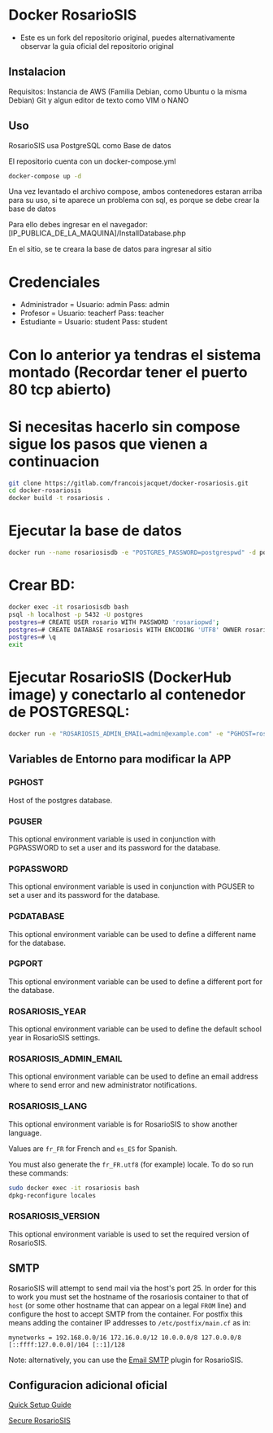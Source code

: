 Docker RosarioSIS
=================

* Este es un fork del repositorio original, puedes alternativamente observar la guia oficial del repositorio original

## Instalacion

Requisitos: Instancia de AWS (Familia Debian, como Ubuntu o la misma Debian) Git y algun editor de texto como VIM o NANO

## Uso

RosarioSIS usa PostgreSQL como Base de datos

El repositorio cuenta con un docker-compose.yml

```bash
docker-compose up -d
```
Una vez levantado el archivo compose, ambos contenedores estaran arriba para su uso, si te aparece un problema con sql, es porque se debe crear la base de datos

Para ello debes ingresar en el navegador:  [IP_PUBLICA_DE_LA_MAQUINA]/InstallDatabase.php

En el sitio, se te creara la base de datos para ingresar al sitio

# Credenciales

* Administrador =     Usuario: admin   Pass: admin
* Profesor =  Usuario: teacherf Pass: teacher
* Estudiante = Usuario: student Pass: student

# Con lo anterior ya tendras el sistema montado (Recordar tener el puerto 80 tcp abierto)

# Si necesitas hacerlo sin compose sigue los pasos que vienen a continuacion

```bash
git clone https://gitlab.com/francoisjacquet/docker-rosariosis.git
cd docker-rosariosis
docker build -t rosariosis .
```

# Ejecutar la base de datos

```bash
docker run --name rosariosisdb -e "POSTGRES_PASSWORD=postgrespwd" -d postgres
```

# Crear BD:
```bash
docker exec -it rosariosisdb bash
psql -h localhost -p 5432 -U postgres
postgres=# CREATE USER rosario WITH PASSWORD 'rosariopwd';
postgres=# CREATE DATABASE rosariosis WITH ENCODING 'UTF8' OWNER rosario;
postgres=# \q
exit
```

# Ejecutar RosarioSIS (DockerHub image) y conectarlo al contenedor de POSTGRESQL:
```bash
docker run -e "ROSARIOSIS_ADMIN_EMAIL=admin@example.com" -e "PGHOST=rosariosisdb" -h `hostname -f` -d -p 80:80 --name rosariosis --link rosariosisdb:rosariosisdb rosariosis/rosariosis:master
```

## Variables de Entorno para modificar la APP

### PGHOST

Host of the postgres database.

### PGUSER

This optional environment variable is used in conjunction with PGPASSWORD to set a user and its password for the database.

### PGPASSWORD

This optional environment variable is used in conjunction with PGUSER to set a user and its password for the database.

### PGDATABASE

This optional environment variable can be used to define a different name for the database.

### PGPORT

This optional environment variable can be used to define a different port for the database.

### ROSARIOSIS_YEAR

This optional environment variable can be used to define the default school year in RosarioSIS settings.

### ROSARIOSIS_ADMIN_EMAIL

This optional environment variable can be used to define an email address where to send error and new administrator notifications.

### ROSARIOSIS_LANG

This optional environment variable is for RosarioSIS to show another language.

Values are `fr_FR` for French and `es_ES` for Spanish.

You must also generate the `fr_FR.utf8` (for example) locale. To do so run these commands:
```bash
sudo docker exec -it rosariosis bash
dpkg-reconfigure locales
```

### ROSARIOSIS_VERSION

This optional environment variable is used to set the required version of RosarioSIS.

## SMTP

RosarioSIS will attempt to send mail via the host's port 25. In order for this to work you must set the hostname of the rosariosis container to that of `host` (or some other hostname that can appear on a legal `FROM` line) and configure the host to accept SMTP from the container. For postfix this means adding the container IP addresses to `/etc/postfix/main.cf` as in:

```
mynetworks = 192.168.0.0/16 172.16.0.0/12 10.0.0.0/8 127.0.0.0/8 [::ffff:127.0.0.0]/104 [::1]/128
```

Note: alternatively, you can use the [Email SMTP](https://www.rosariosis.org/plugins/email-smtp/) plugin for RosarioSIS.


## Configuracion adicional oficial

[Quick Setup Guide](https://www.rosariosis.org/quick-setup-guide/)

[Secure RosarioSIS](https://gitlab.com/francoisjacquet/rosariosis/-/wikis/Secure-RosarioSIS)
